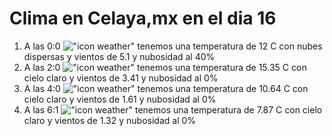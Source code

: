 # Clima en Celaya,mx en el dia 16

1. A las 0:0 !["icon weather"](http://openweathermap.org/img/w/03n.png) tenemos una temperatura de 12 C con nubes dispersas y  vientos de 5.1 y nubosidad al 40%
1. A las 2:0 !["icon weather"](http://openweathermap.org/img/w/01n.png) tenemos una temperatura de 15.35 C con cielo claro y  vientos de 3.41 y nubosidad al 0%
1. A las 4:0 !["icon weather"](http://openweathermap.org/img/w/01n.png) tenemos una temperatura de 10.64 C con cielo claro y  vientos de 1.61 y nubosidad al 0%
1. A las 6:1 !["icon weather"](http://openweathermap.org/img/w/01n.png) tenemos una temperatura de 7.87 C con cielo claro y  vientos de 1.32 y nubosidad al 0%
